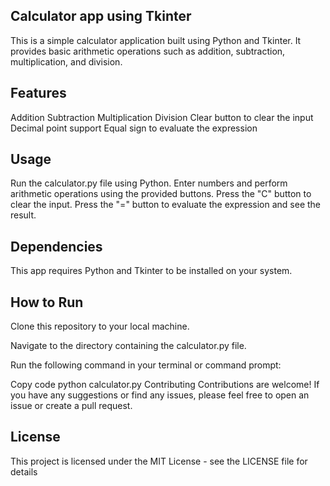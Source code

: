 ## Calculator app using Tkinter

This is a simple calculator application built using Python and Tkinter. 
It provides basic arithmetic operations such as addition, subtraction, multiplication, and division.


## Features
Addition
Subtraction
Multiplication
Division
Clear button to clear the input
Decimal point support
Equal sign to evaluate the expression



## Usage
Run the calculator.py file using Python.
Enter numbers and perform arithmetic operations using the provided buttons.
Press the "C" button to clear the input.
Press the "=" button to evaluate the expression and see the result.



## Dependencies
This app requires Python and Tkinter to be installed on your system.



## How to Run
Clone this repository to your local machine.

Navigate to the directory containing the calculator.py file.

Run the following command in your terminal or command prompt:

Copy code
python calculator.py
Contributing
Contributions are welcome! If you have any suggestions or find any issues, 
please feel free to open an issue or create a pull request.



## License
This project is licensed under the MIT License - see the LICENSE file for details
